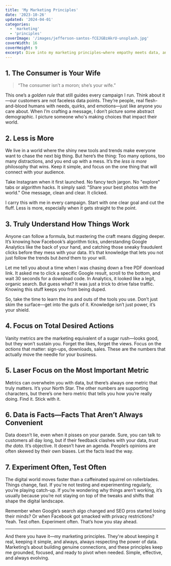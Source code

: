 ```yaml
---
title: 'My Marketing Principles'
date: '2023-10-26'
updated: '2024-04-01'
categories:
  - 'marketing'
  - 'principles'
coverImage: '/images/jefferson-santos-fCEJGBzAkrU-unsplash.jpg'
coverWidth: 16
coverHeight: 9
excerpt: Dive into my marketing principles—where empathy meets data, and simplicity beats complexity in a fast-paced digital world.
---
```


## 1. The Consumer is Your Wife

> “The consumer isn’t a moron; she’s your wife.”

This one’s a _golden rule_ that still guides every campaign I run. Think about it—our customers are not faceless data points. They’re people, real flesh-and-blood humans with needs, quirks, and emotions—just like anyone you care about. When I’m crafting a message, I don’t picture some abstract demographic. I picture someone who's making choices that impact their world.

## 2. Less is More

We live in a world where the shiny new tools and trends make everyone want to chase the next big thing. But here’s the thing: Too many options, too many distractions, and you end up with a mess. It’s the _less is more_ philosophy that wins. Keep it simple, and focus on the one thing that will connect with your audience.

Take Instagram when it first launched. No fancy tech jargon. No "explore" tabs or algorithm hacks. It simply said: "Share your best photos with the world." One message, clean and clear. It clicked.

I carry this with me in every campaign. Start with one clear goal and cut the fluff. Less is more, especially when it gets straight to the point.

## 3. Truly Understand How Things Work

Anyone can follow a formula, but mastering the craft means digging deeper. It’s knowing how Facebook’s algorithm ticks, understanding Google Analytics like the back of your hand, and catching those sneaky fraudulent clicks before they mess with your data. It’s that knowledge that lets you not just follow the trends but _bend_ them to your will.

Let me tell you about a time when I was chasing down a free PDF download link. It asked me to click a specific Google result, scroll to the bottom, and wait 30 seconds for a download code. In Analytics, it looked like a legit, organic search. But guess what? It was just a trick to drive false traffic. Knowing this stuff keeps you from being duped.

So, take the time to learn the ins and outs of the tools you use. Don’t just skim the surface—get into the guts of it. Knowledge isn’t just power, it’s your shield.

## 4. Focus on Total Desired Actions

Vanity metrics are the marketing equivalent of a sugar rush—looks good, but they won’t sustain you. Forget the likes, forget the views. Focus on the _actions_ that matter: sign-ups, downloads, sales. These are the numbers that actually move the needle for your business.

## 5. Laser Focus on the Most Important Metric

Metrics can overwhelm you with data, but there’s always one metric that truly matters. It’s your North Star. The other numbers are supporting characters, but there’s one hero metric that tells you how you’re really doing. Find it. Stick with it.

## 6. Data is Facts—Facts That Aren’t Always Convenient

Data doesn’t lie, even when it pisses on your parade. Sure, you can talk to customers all day long, but if their feedback clashes with your data, _trust the data_. It’s objective. It doesn’t have an agenda. People’s opinions are often skewed by their own biases. Let the facts lead the way.

## 7. Experiment Often, Test Often

The digital world moves faster than a caffeinated squirrel on rollerblades. Things change, fast. If you're not testing and experimenting regularly, you’re playing catch-up. If you’re wondering why things aren’t working, it’s usually because you’re not staying on top of the tweaks and shifts that shape the digital landscape.

Remember when Google’s search algo changed and SEO pros started losing their minds? Or when Facebook got smacked with privacy restrictions? Yeah. Test often. Experiment often. That’s how you stay ahead.

---

And there you have it—my marketing principles. They're about keeping it real, keeping it simple, and always, always respecting the power of data. Marketing’s about building genuine connections, and these principles keep me grounded, focused, and ready to pivot when needed. Simple, effective, and always evolving.
